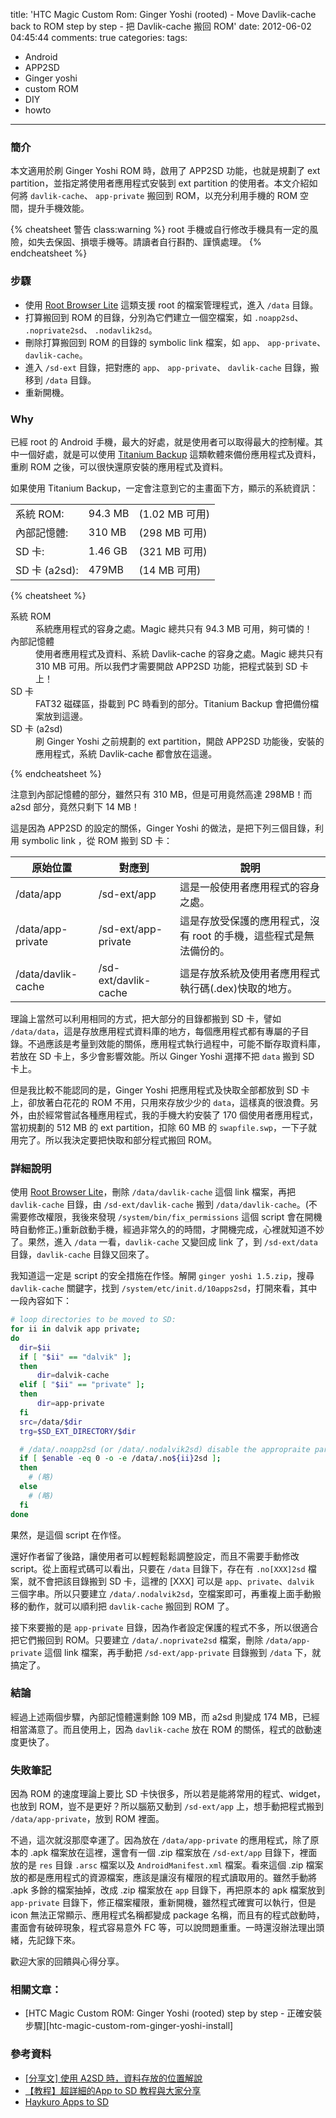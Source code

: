title: 'HTC Magic Custom Rom: Ginger Yoshi (rooted) - Move Davlik-cache back to ROM step by step - 把 Davlik-cache 搬回 ROM'
date: 2012-06-02 04:45:44
comments: true
categories: 
tags:
  - Android
  - APP2SD
  - Ginger yoshi
  - custom ROM
  - DIY
  - howto
---
### 簡介

本文適用於刷 Ginger Yoshi ROM 時，啟用了 APP2SD 功能，也就是規劃了 ext partition，並指定將使用者應用程式安裝到 ext partition 的使用者。本文介紹如何將 `davlik-cache`、 `app-private` 搬回到 ROM，以充分利用手機的 ROM 空間，提升手機效能。

<!-- more -->

{% cheatsheet 警告 class:warning %}
root 手機或自行修改手機具有一定的風險，如失去保固、損壞手機等。請讀者自行斟酌、謹慎處理。
{% endcheatsheet %}

### 步驟

* 使用 [Root Browser Lite][1] 這類支援 root 的檔案管理程式，進入 `/data` 目錄。
* 打算搬回到 ROM 的目錄，分別為它們建立一個空檔案，如 `.noapp2sd`、 `.noprivate2sd`、 `.nodavlik2sd`。
* 刪除打算搬回到 ROM 的目錄的 symbolic link 檔案，如 `app`、 `app-private`、 `davlik-cache`。
* 進入 `/sd-ext` 目錄，把對應的 `app`、 `app-private`、 `davlik-cache` 目錄，搬移到 `/data` 目錄。
* 重新開機。

### Why

已經 root 的 Android 手機，最大的好處，就是使用者可以取得最大的控制權。其中一個好處，就是可以使用 [Titanium Backup][2] 這類軟體來備份應用程式及資料，重刷 ROM 之後，可以很快還原安裝的應用程式及資料。

如果使用 Titanium Backup，一定會注意到它的主畫面下方，顯示的系統資訊：

|    |   |   |
|----|----|----|
| 系統 ROM:      | 94.3 MB | (1.02 MB 可用)|
| 內部記憶體:     | 310 MB  | (298 MB 可用) |
| SD 卡:        | 1.46 GB  | (321 MB 可用) |
| SD 卡 (a2sd): | 479MB    | (14 MB 可用)  |

{% cheatsheet %}
<dl><dt>系統 ROM</dt><dd>系統應用程式的容身之處。Magic 總共只有 94.3 MB 可用，夠可憐的！</dd>
<dt>內部記憶體</dt><dd>使用者應用程式及資料、系統 Davlik-cache 的容身之處。Magic 總共只有 310 MB 可用。所以我們才需要開啟 APP2SD 功能，把程式裝到 SD 卡上！</dd>
<dt>SD 卡</dt><dd>FAT32 磁碟區，掛載到 PC 時看到的部分。Titanium Backup 會把備份檔案放到這邊。</dd>
<dt>SD 卡 (a2sd)</dt><dd>刷 Ginger Yoshi 之前規劃的 ext partition，開啟 APP2SD 功能後，安裝的應用程式，系統 Davlik-cache 都會放在這邊。</dd></dl>
{% endcheatsheet %}

注意到內部記憶體的部分，雖然只有 310 MB，但是可用竟然高達 298MB！而 a2sd 部分，竟然只剩下 14 MB！

這是因為 APP2SD 的設定的關係，Ginger Yoshi 的做法，是把下列三個目錄，利用 symbolic link ，從 ROM 搬到 SD 卡：

| 原始位置 | 對應到 | 說明 |
|---------|-------|-----|
| /data/app | /sd-ext/app | 這是一般使用者應用程式的容身之處。|
| /data/app-private | /sd-ext/app-private | 這是存放受保護的應用程式，沒有 root 的手機，這些程式是無法備份的。|
| /data/davlik-cache | /sd-ext/davlik-cache | 這是存放系統及使用者應用程式執行碼(.dex)快取的地方。|

理論上當然可以利用相同的方式，把大部分的目錄都搬到 SD 卡，譬如 `/data/data`，這是存放應用程式資料庫的地方，每個應用程式都有專屬的子目錄。不過應該是考量到效能的關係，應用程式執行過程中，可能不斷存取資料庫，若放在 SD 卡上，多少會影響效能。所以 Ginger Yoshi 選擇不把 `data` 搬到 SD 卡上。

但是我比較不能認同的是，Ginger Yoshi 把應用程式及快取全部都放到 SD 卡上，卻放著白花花的 ROM 不用，只用來存放少少的 `data`，這樣真的很浪費。另外，由於經常嘗試各種應用程式，我的手機大約安裝了 170 個使用者應用程式，當初規劃的 512 MB 的 ext partition，扣除 60 MB 的 `swapfile.swp`，一下子就用完了。所以我決定要把快取和部分程式搬回 ROM。

### 詳細說明

使用 [Root Browser Lite][1]，刪除 `/data/davlik-cache` 這個 link 檔案，再把 `davlik-cache` 目錄，由 `/sd-ext/davlik-cache` 搬到 `/data/davlik-cache`。(不需要修改權限，我後來發現 `/system/bin/fix_permissions` 這個 script 會在開機時自動修正。)重新啟動手機，經過非常久的的時間，才開機完成，心裡就知道不妙了。果然，進入 `/data` 一看，`davlik-cache` 又變回成 link 了，到 `/sd-ext/data` 目錄，`davlik-cache` 目錄又回來了。

我知道這一定是 script 的安全措施在作怪。解開 `ginger yoshi 1.5.zip`，搜尋 `davlik-cache` 關鍵字，找到 `/system/etc/init.d/10apps2sd`，打開來看，其中一段內容如下：

```bash
# loop directories to be moved to SD:
for ii in dalvik app private;
do
  dir=$ii
  if [ "$ii" == "dalvik" ];
  then
      dir=dalvik-cache
  elif [ "$ii" == "private" ];
  then
      dir=app-private
  fi
  src=/data/$dir
  trg=$SD_EXT_DIRECTORY/$dir

  # /data/.noapp2sd (or /data/.nodalvik2sd) disable the appropraite part:
  if [ $enable -eq 0 -o -e /data/.no${ii}2sd ];
  then
    # (略)
  else
    # (略)
  fi
done
```

果然，是這個 script 在作怪。

還好作者留了後路，讓使用者可以輕輕鬆鬆調整設定，而且不需要手動修改 script。從上面程式碼可以看出，只要在 `/data` 目錄下，存在有 `.no[XXX]2sd` 檔案，就不會把該目錄搬到 SD 卡，這裡的 [XXX] 可以是 `app`、`private`、`dalvik` 三個字串。所以只要建立 `/data/.nodalvik2sd`，空檔案即可，再重複上面手動搬移的動作，就可以順利把 `davlik-cache` 搬回到 ROM 了。

接下來要搬的是 `app-private` 目錄，因為作者設定保護的程式不多，所以很適合把它們搬回到 ROM。只要建立 `/data/.noprivate2sd` 檔案，刪除 `/data/app-private` 這個 link 檔案，再手動把 `/sd-ext/app-private` 目錄搬到 `/data` 下，就搞定了。

### 結論

經過上述兩個步驟，內部記憶體還剩餘 109 MB，而 a2sd 則變成 174 MB，已經相當滿意了。而且使用上，因為 `davlik-cache` 放在 ROM 的關係，程式的啟動速度更快了。 

### 失敗筆記

因為 ROM 的速度理論上要比 SD 卡快很多，所以若是能將常用的程式、widget，也放到 ROM，豈不是更好？所以腦筋又動到 `/sd-ext/app` 上，想手動把程式搬到 `/data/app-private`，放到 ROM 裡面。

不過，這次就沒那麼幸運了。因為放在 `/data/app-private` 的應用程式，除了原本的 .apk 檔案放在這裡，還會有一個 .zip 檔案放在 `/sd-ext/app` 目錄下，裡面放的是 `res` 目錄 `.arsc` 檔案以及 `AndroidManifest.xml` 檔案。看來這個 .zip 檔案放的都是應用程式的資源檔案，應該是讓沒有權限的程式讀取用的。雖然手動將 .apk 多餘的檔案抽掉，改成 .zip 檔案放在 `app` 目錄下，再把原本的 apk 檔案放到 `app-private` 目錄下，修正檔案權限，重新開機，雖然程式確實可以執行，但是 icon 無法正常顯示、應用程式名稱都變成 package 名稱，而且有的程式啟動時，畫面會有破碎現象，程式容易意外 FC 等，可以說問題重重。一時還沒辦法理出頭緒，先記錄下來。

歡迎大家的回饋與心得分享。

### 相關文章：

* [HTC Magic Custom ROM: Ginger Yoshi (rooted) step by step - 正確安裝步驟][htc-magic-custom-rom-ginger-yoshi-install]

### 參考資料

* [[分享文] 使用 A2SD 時，資料存放的位置解說][4]
* [【教程】超詳細的App to SD 教程與大家分享][5]
* [Haykuro Apps to SD][6]

<!-- cross references -->

<!-- post_references -->

<!-- external references -->

[1]: https://play.google.com/store/apps/details?id=com.jrummy.root.browserfree "Root Browser Lite"
[2]: https://play.google.com/store/apps/details?id=com.keramidas.TitaniumBackup "Titanium Backup"
[4]: http://www.mobile01.com/topicdetail.php?f=423&t=1715008 "[分享文] 使用 A2SD 時，資料存放的位置解說"
[5]: http://sjbbs.zol.com.cn/1/33672_116.html "【教程】超詳細的App to SD 教程與大家分享"
[6]: http://android-dls.com/wiki/index.php?title=Haykuro_Apps_to_SD "Haykuro Apps to SD" 

